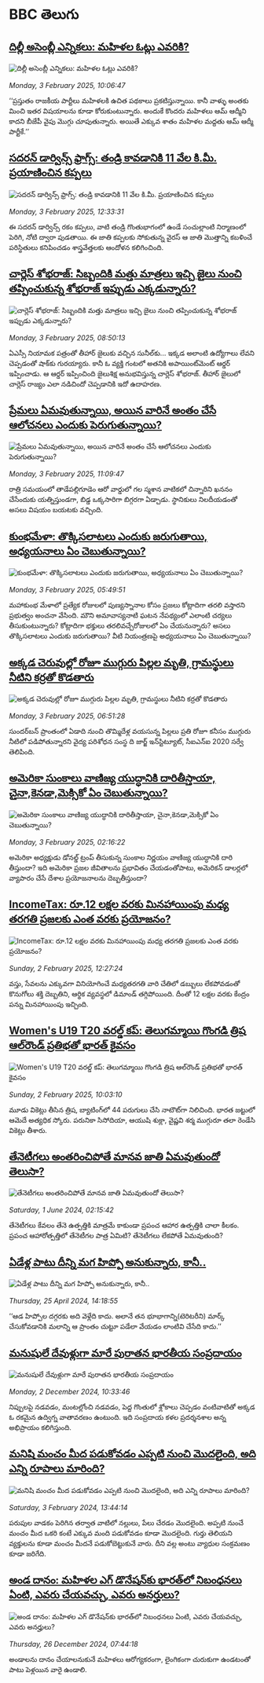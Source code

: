 # BBC తెలుగు## [దిల్లీ అసెంబ్లీ ఎన్నికలు: మహిళల ఓట్లు ఎవరికి?](https://www.bbc.com/telugu/articles/c93q160xwqno?at_campaign=githubrss)![దిల్లీ అసెంబ్లీ ఎన్నికలు: మహిళల ఓట్లు ఎవరికి?](https://ichef.bbci.co.uk/ace/standard/240/cpsprodpb/af42/live/42f61690-e14d-11ef-a319-fb4e7360c4ec.jpg)_Monday, 3 February 2025, 10:06:47_‘‘ప్రస్తుతం రాజకీయ పార్టీలు మహిళలకి ఉచిత పథకాలు ప్రకటిస్తున్నాయి. కానీ వాళ్ళు అంతకు మించి ఇతర విషయాలను కూడా కోరుకుంటున్నారు. అందుకే కొందరు మహిళలు ఆమ్‌ ఆద్మీని కాదని బీజేపీ వైపు మొగ్గు చూపుతున్నారు. అయితే ఎక్కువ శాతం మహిళల మద్దతు ఆమ్ ఆద్మీ పార్టీకే.’’## [సదరన్ డార్విన్స్ ఫ్రాగ్స్: తండ్రి కావడానికి 11 వేల కి.మీ. ప్రయాణించిన కప్పలు](https://www.bbc.com/telugu/articles/c5y7j8m1xg9o?at_campaign=githubrss)![సదరన్ డార్విన్స్ ఫ్రాగ్స్: తండ్రి కావడానికి 11 వేల కి.మీ. ప్రయాణించిన కప్పలు](https://ichef.bbci.co.uk/ace/standard/240/cpsprodpb/d23a/live/af946f70-e226-11ef-a819-277e390a7a08.jpg)_Monday, 3 February 2025, 12:33:31_ఈ సదరన్ డార్విన్స్ రకం కప్పలు, వాటి తండ్రి గొంతుభాగంలో ఉండే సంచుల్లాంటి నిర్మాణంలో పెరిగి, నోటి ద్వారా పుడతాయి. ఈ జాతి కప్పలకు సోకుతున్న వైరస్ ఆ జాతి మొత్తాన్ని కబళించే పరిస్థితులు కనిపించడం శాస్త్రవేత్తలకు ఆందోళన కలిగించింది.## [చార్లెస్ శోభరాజ్: సిబ్బందికి మత్తు మాత్రలు ఇచ్చి జైలు నుంచి తప్పించుకున్న శోభరాజ్ ఇప్పుడు  ఎక్కడున్నారు? ](https://www.bbc.com/telugu/articles/clyn5959g6go?at_campaign=githubrss)![చార్లెస్ శోభరాజ్: సిబ్బందికి మత్తు మాత్రలు ఇచ్చి జైలు నుంచి తప్పించుకున్న శోభరాజ్ ఇప్పుడు  ఎక్కడున్నారు? ](https://ichef.bbci.co.uk/ace/standard/240/cpsprodpb/2d9f/live/3fc41810-e16f-11ef-bd1b-d536627785f2.jpg)_Monday, 3 February 2025, 08:50:13_ఏఎస్సీ నియామక పత్రంతో తీహార్ జైలుకు వచ్చిన సునీల్‌కు... ఇక్కడ అలాంటి ఉద్యోగాలు లేవని చెప్పడంతో షాక్‌కు గురయ్యారు. కానీ ఓ వ్యక్తి గంటలో అతనికి అపాయింట్‌మెంట్  ఆర్డర్ ఇప్పించాడు. ఆ ఆర్డర్ ఇప్పించింది జైలుశిక్ష అనుభవిస్తున్న చార్లెస్ శోభరాజ్. తీహార్ జైలులో చార్లెస్ రాజ్యం ఎలా నడిచిందో చెప్పడానికి ఇదో ఉదాహరణ.## [ప్రేమలు ఏమవుతున్నాయి, అయిన వారినే అంతం చేసే ఆలోచనలు ఎందుకు పెరుగుతున్నాయి?](https://www.bbc.com/telugu/articles/cy48qg904e3o?at_campaign=githubrss)![ప్రేమలు ఏమవుతున్నాయి, అయిన వారినే అంతం చేసే ఆలోచనలు ఎందుకు పెరుగుతున్నాయి?](https://ichef.bbci.co.uk/ace/standard/240/cpsprodpb/48c3/live/5f6d1cd0-e21d-11ef-a6f3-25c1992afaf0.jpg)_Monday, 3 February 2025, 11:09:47_రాత్రి సమయంలో తాడేపల్లిగూడెం ఆరో వార్డులో గల స్మశాన వాటికలో చిన్నారిని   ఖననం చేసేందుకు యత్నిస్తుండగా, బిడ్డ ఒక్కసారిగా బిగ్గరగా ఏడ్చాడు. స్థానికులు నిలదీయడంతో అసలు విషయం బయటకు వచ్చింది.## [కుంభమేళా: తొక్కిసలాటలు ఎందుకు జరుగుతాయి, అధ్యయనాలు ఏం చెబుతున్నాయి?](https://www.bbc.com/telugu/articles/c05lvp89dqlo?at_campaign=githubrss)![కుంభమేళా: తొక్కిసలాటలు ఎందుకు జరుగుతాయి, అధ్యయనాలు ఏం చెబుతున్నాయి?](https://ichef.bbci.co.uk/ace/standard/240/cpsprodpb/6ca4/live/03e5f450-e1ef-11ef-b48a-3722b2981e52.jpg)_Monday, 3 February 2025, 05:49:51_మహాకుంభ మేళాలో ప్రత్యేక రోజులలో పుణ్యస్నానాల కోసం ప్రజలు కోట్లాదిగా తరలి వస్తారని ప్రభుత్వం అంచనా వేసింది. మౌని అమావాస్యనాటి ఘటన నేపథ్యంలో ఎలాంటి చర్యలు తీసుకుంటున్నారు?   కోట్లాదిగా భక్తులు తరలివచ్చేరోజులలో ఏం చేయనున్నారు? అసలు తొక్కిసలాటలు ఎందుకు జరుగుతాయి? వీటి నియంత్రణపై అధ్యయనాలు ఏం చెబుతున్నాయి?## [అక్కడ చెరువుల్లో రోజూ ముగ్గురు పిల్లల మృతి, గ్రామస్థులు నీటిని కర్రతో  కొడతారు](https://www.bbc.com/telugu/articles/ckgneng1n4yo?at_campaign=githubrss)![అక్కడ చెరువుల్లో రోజూ ముగ్గురు పిల్లల మృతి, గ్రామస్థులు నీటిని కర్రతో  కొడతారు](https://ichef.bbci.co.uk/ace/standard/240/cpsprodpb/e4f7/live/81df0770-e1cc-11ef-ab1b-3b768616df3a.jpg)_Monday, 3 February 2025, 06:51:28_సుందర్‌బన్ ప్రాంతంలో ఏడాది నుంచి తొమ్మిదేళ్ల వయసున్న పిల్లలు ప్రతి రోజూ కనీసం ముగ్గురు నీటిలో పడిపోతున్నారని వైద్య పరిశోధన సంస్థ ది జార్జ్ ఇన్‌స్టిట్యూట్, సీఐఎన్ఐ 2020 సర్వే తెలిపింది.## [అమెరికా సుంకాలు వాణిజ్య యుద్ధానికి దారితీస్తాయా, చైనా,కెనడా,మెక్సికో ఏం చెబుతున్నాయి?](https://www.bbc.com/telugu/articles/c1m57v42xg5o?at_campaign=githubrss)![అమెరికా సుంకాలు వాణిజ్య యుద్ధానికి దారితీస్తాయా, చైనా,కెనడా,మెక్సికో ఏం చెబుతున్నాయి?](https://ichef.bbci.co.uk/ace/standard/240/cpsprodpb/8c41/live/d77a76a0-e182-11ef-a819-277e390a7a08.jpg)_Monday, 3 February 2025, 02:16:22_అమెరికా అధ్యక్షుడు డోనల్డ్ ట్రంప్ తీసుకున్న సుంకాల నిర్ణయం వాణిజ్య యుద్ధానికి దారి తీస్తుందా? ఇది అమెరికా ప్రజల జీవితాలను ప్రభావితం చేయడంతోపాటు, అమెరికన్ డాలర్లలో వ్యాపారం చేసే దేశాల ప్రయోజనాలను దెబ్బతీస్తుందా?## [IncomeTax: రూ.12 లక్షల వరకు మినహాయింపు మధ్య తరగతి ప్రజలకు ఎంత వరకు ప్రయోజనం?](https://www.bbc.com/telugu/articles/c0qw4y0p9xpo?at_campaign=githubrss)![IncomeTax: రూ.12 లక్షల వరకు మినహాయింపు మధ్య తరగతి ప్రజలకు ఎంత వరకు ప్రయోజనం?](https://ichef.bbci.co.uk/ace/standard/240/cpsprodpb/5648/live/9d243730-e159-11ef-a819-277e390a7a08.jpg)_Sunday, 2 February 2025, 12:27:24_వస్తు, సేవలను ఎక్కువగా వినియోగించే మధ్యతరగతి వారి చేతిలో డబ్బులు లేకపోవడంతో కొనుగోలు శక్తి దెబ్బతిని, ఆర్థిక వ్యవస్థలో డిమాండ్‌ తగ్గిపోయింది. దీంతో 12 లక్షల వరకు కేంద్రం పన్ను మినహాయింపు ఇచ్చింది.## [Women's U19 T20 వరల్డ్ కప్: తెలుగమ్మాయి గొంగడి త్రిష ఆల్‌రౌండ్ ప్రతిభతో భారత్‌‌ కైవసం](https://www.bbc.com/telugu/articles/cgmyzrr9g3po?at_campaign=githubrss)![Women's U19 T20 వరల్డ్ కప్: తెలుగమ్మాయి గొంగడి త్రిష ఆల్‌రౌండ్ ప్రతిభతో భారత్‌‌ కైవసం](https://ichef.bbci.co.uk/ace/standard/240/cpsprodpb/208a/live/2a5cde50-e14f-11ef-bd1b-d536627785f2.jpg)_Sunday, 2 February 2025, 10:03:10_మూడు వికెట్లు తీసిన త్రిష, బ్యాటింగ్‌లో 44 పరుగులు చేసి నాటౌట్‌గా నిలిచింది. భారత జట్టులో ఆమెదే అత్యధిక స్కోరు. పరునికా సిసోదియా, ఆయుషి శుక్లా, వైష్ణవి శర్మ ముగ్గురూ తలా రెండేసి వికెట్లు తీశారు.## [తేనెటీగలు అంతరించిపోతే మానవ జాతి ఏమవుతుందో తెలుసా?](https://www.bbc.com/telugu/articles/clee3p3lzvxo?at_campaign=githubrss)![తేనెటీగలు అంతరించిపోతే మానవ జాతి ఏమవుతుందో తెలుసా?](https://ichef.bbci.co.uk/ace/standard/240/cpsprodpb/c493/live/e4dfab00-1f6b-11ef-80aa-699d54c46324.jpg)_Saturday, 1 June 2024, 02:15:42_తేనెటీగలు కేవలం తేనె ఉత్పత్తికి మాత్రమే కాకుండా ప్రపంచ ఆహార ఉత్పత్తికి చాలా కీలకం. ప్రపంచ ఆహారోత్పత్తిలో తేనెటీగల పాత్ర ఏమిటి? తేనెటీగలు లేకపోతే ఏమవుతుంది?## [ఏడేళ్ల పాటు దీన్ని మగ హిప్పో అనుకున్నారు, కానీ..](https://www.bbc.com/telugu/articles/c4n160yk0ylo?at_campaign=githubrss)![ఏడేళ్ల పాటు దీన్ని మగ హిప్పో అనుకున్నారు, కానీ..](https://ichef.bbci.co.uk/ace/standard/240/cpsprodpb/e37f/live/c97dde00-02ff-11ef-82e8-cd354766a224.jpg)_Thursday, 25 April 2024, 14:18:55_‘‘ఆడ హిప్పోల దగ్గరకు అది వెళ్లేది కాదు. అలానే తన భూభాగాన్ని(టెరిటరీని) మార్క్ చేసుకోవడానికి మలాన్ని ఆ ప్రాంతం చుట్టూ పడేలా వేయడం లాంటివి చేసేది కాదు.’’## [మనుషులే దేవుళ్లుగా మారే పురాతన భారతీయ సంప్రదాయం](https://www.bbc.com/telugu/articles/cvg73x7p22do?at_campaign=githubrss)![మనుషులే దేవుళ్లుగా మారే పురాతన భారతీయ సంప్రదాయం](https://ichef.bbci.co.uk/ace/standard/240/cpsprodpb/66bf/live/97bb71e0-afff-11ef-bdf5-b7cb2fa86e10.jpg)_Monday, 2 December 2024, 10:33:46_నిప్పులపై నడవడం, మంటల్లోంచి నడవడం, పెద్ద గొంతులో శ్లోకాలు చెప్పడం వంటివాటితో అక్కడ ఓ రకమైన ఉద్విగ్న వాతావరణం ఉంటుంది. ఇది సంప్రదాయ కళల ప్రదర్శనశాల అన్న అభిప్రాయం కలిగిస్తుంది.## [మనిషి మంచం మీద పడుకోవడం ఎప్పటి నుంచి మొదలైంది, అది ఎన్ని రూపాలు మారింది?](https://www.bbc.com/telugu/articles/cjk6edmdyrro?at_campaign=githubrss)![మనిషి మంచం మీద పడుకోవడం ఎప్పటి నుంచి మొదలైంది, అది ఎన్ని రూపాలు మారింది?](https://ichef.bbci.co.uk/ace/standard/240/cpsprodpb/5b17/live/29ab2f70-bea5-11ee-896d-39d9bd3cadbb.png)_Saturday, 3 February 2024, 13:44:14_పరుపుల వాడకం పెరిగిన తర్వాత వాటిలో నల్లులు, పేలు చేరడం మొదలైంది. అప్పటి నుంచే మంచం మీద ఒకరి కంటే ఎక్కువ మంది పడుకోవడం కూడా మొదలైంది. 
గుర్తు తెలియని వ్యక్తులను కూడా మంచం మీదనే పడుకోబెట్టుకునే వారు. దీని వల్ల అంటు వ్యాధుల సంక్రమణం కూడా జరిగేది.## [అండ దానం: మహిళల ఎగ్ డొనేషన్‌కు  భారత్‌లో నిబంధనలు ఏంటి, ఎవరు చేయవచ్చు, ఎవరు అనర్హులు?](https://www.bbc.com/telugu/articles/cgrwdxzw5vjo?at_campaign=githubrss)![అండ దానం: మహిళల ఎగ్ డొనేషన్‌కు  భారత్‌లో నిబంధనలు ఏంటి, ఎవరు చేయవచ్చు, ఎవరు అనర్హులు?](https://ichef.bbci.co.uk/ace/standard/240/cpsprodpb/0324/live/c52dcf00-c284-11ef-aa28-f51630fec061.jpg)_Thursday, 26 December 2024, 07:44:18_అండాలను దానం చేయాలనుకునే మహిళలు ఆరోగ్యకరంగా, లైంగికంగా చురుకుగా ఉండటంతో పాటు పెళ్లయిన వారై ఉండాలి.